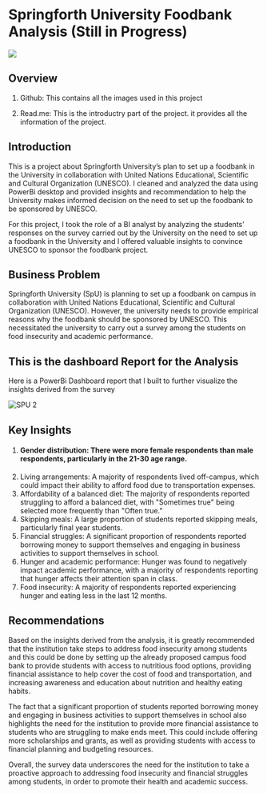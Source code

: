 # Springforth University Foodbank Analysis (Still in Progress)
![](studentdona.jpg)

## Overview

1. Github: This contains all the images used in this project

2. Read.me: This is the introductry part of the project. it provides all the information of the project.


## Introduction

This is a project about Springforth University’s plan to set up a foodbank in the University in collaboration with United Nations Educational, Scientific and Cultural Organization (UNESCO). I cleaned and analyzed the data using PowerBi desktop and provided insights and recommendation to help the University makes informed decision on the need to set up the foodbank to be sponsored by UNESCO.

For this project, I took the role of a BI analyst by analyzing the students’ responses on the survey carried out by the University on the need to set up a foodbank in the University and I offered valuable insights to convince UNESCO to sponsor the foodbank project.

## Business Problem 
Springforth University (SpU) is planning to set up a foodbank on campus in collaboration with United Nations Educational, Scientific and Cultural Organization (UNESCO). However, the university needs to provide empirical reasons why the foodbank should be sponsored by UNESCO. This necessitated the university to carry out a survey among the students on food insecurity and academic performance.

## This is the dashboard Report for the Analysis 

Here is a PowerBi Dashboard report that I built to further visualize the insights derived from the survey

![SPU 2](https://user-images.githubusercontent.com/109863083/234154697-2950bee7-c8ae-43a3-add8-7a17ccd76fd4.jpg)



## Key Insights
1. #### Gender distribution: There were more female respondents than male respondents, particularly in the 21-30 age range.
2. Living arrangements: A majority of respondents lived off-campus, which could impact their ability to afford food due to transportation expenses.
3. Affordability of a balanced diet: The majority of respondents reported struggling to afford a balanced diet, with "Sometimes true" being selected more frequently than "Often true."
4. Skipping meals: A large proportion of students reported skipping meals, particularly final year students.
5. Financial struggles: A significant proportion of respondents reported borrowing money to support themselves and engaging in business activities to support themselves in school.
6. Hunger and academic performance: Hunger was found to negatively impact academic performance, with a majority of respondents reporting that hunger affects their attention span in class.
7. Food insecurity: A majority of respondents reported experiencing hunger and eating less in the last 12 months.

## Recommendations

Based on the insights derived from the analysis, it is greatly recommended that the institution take steps to address food insecurity among students and this could be done by setting up the already proposed campus food bank to provide students with access to nutritious food options, providing financial assistance to help cover the cost of food and transportation, and increasing awareness and education about nutrition and healthy eating habits.

The fact that a significant proportion of students reported borrowing money and engaging in business activities to support themselves in school also highlights the need for the institution to provide more financial assistance to students who are struggling to make ends meet. This could include offering more scholarships and grants, as well as providing students with access to financial planning and budgeting resources.

Overall, the survey data underscores the need for the institution to take a proactive approach to addressing food insecurity and financial struggles among students, in order to promote their health and academic success.



